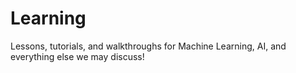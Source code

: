 # Learning
Lessons, tutorials, and walkthroughs for Machine Learning, AI, and everything else we may discuss!
